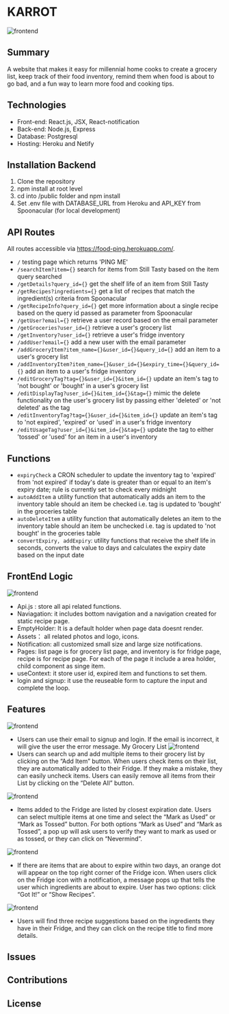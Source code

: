 # KARROT

![frontend](./readme_img/Karrot.png)


## Summary

A website that makes it easy for millennial home cooks to create a grocery list, keep track of their food inventory, remind them when food is about to go bad, and a fun way to learn more food and cooking tips.

## Technologies

- Front-end: React.js, JSX, React-notification
- Back-end: Node.js, Express
- Database: Postgresql
- Hosting: Heroku and Netify

## Installation Backend

1. Clone the repository
2. npm install at root level
3. cd into /public folder and npm install
4. Set .env file with DATABASE_URL from Heroku and API_KEY from Spoonacular (for local development)

## API Routes

All routes accessible via https://food-ping.herokuapp.com/.

- `/` testing page which returns 'PING ME'
- `/searchItem?item={}` search for items from Still Tasty based on the item query searched
- `/getDetails?query_id={}` get the shelf life of an item from Still Tasty
- `/getRecipes?ingredients={}` get a list of recipes that match the ingredient(s) criteria from Spoonacular
- `/getRecipeInfo?query_id={}` get more information about a single recipe based on the query id passed as parameter from Spoonacular
- `/getUser?email={}` retrieve a user record based on the email parameter
- `/getGroceries?user_id={}` retrieve a user's grocery list
- `/getInventory?user_id={}` retrieve a user's fridge inventory
- `/addUser?email={}` add a new user with the email parameter
- `/addGroceryItem?item_name={}&user_id={}&query_id={}` add an item to a user's grocery list
- `/addInventoryItem?item_name={}&user_id={}&expiry_time={}&query_id={}` add an item to a user's fridge inventory
- `/editGroceryTag?tag={}&user_id={}&item_id={}` update an item's tag to 'not bought' or 'bought' in a user's grocery list
- `/editDisplayTag?user_id={}&item_id={}&tag={}` mimic the delete functionality on the user's grocery list by passing either 'deleted' or 'not deleted' as the tag
- `/editInventoryTag?tag={}&user_id={}&item_id={}` update an item's tag to 'not expired', 'expired' or 'used' in a user's fridge inventory
- `/editUsageTag?user_id={}&item_id={}&tag={}` update the tag to either 'tossed' or 'used' for an item in a user's inventory

## Functions

- `expiryCheck` a CRON scheduler to update the inventory tag to 'expired' from 'not expired' if today's date is greater than or equal to an item's expiry date; rule is currently set to check every midnight
- `autoAddItem` a utility function that automatically adds an item to the inventory table should an item be checked i.e. tag is updated to 'bought' in the groceries table
- `autoDeleteItem` a utility function that automatically deletes an item to the inventory table should an item be unchecked i.e. tag is updated to 'not bought' in the groceries table
- `convertExpiry, addExpiry`: utility functions that receive the shelf life in seconds, converts the value to days and calculates the expiry date based on the input date

## FrontEnd Logic
![frontend](./readme_img/1.png)
- Api.js : store all api related functions.
- Naviagation: it includes bottom navigation and a navigation created for static recipe page.
- EmptyHolder: It is a default holder when page data doesnt render.
- Assets： all related photos and logo, icons.
- Notification:  all customized small size and large size notifications.
- Pages: list page is for grocery list page, and inventory is for fridge page, recipe is for recipe page. For each of the page it include a area holder, child component as singe item. 
- useContext: it store user id, expired item and functions to set them.
- login and signup: it use the reuseable form to capture the input and complete the loop.

## Features
![frontend](./readme_img/login.png)
- Users can use their email to signup and login.
If the email is incorrect, it will give the user the error message.
My Grocery List
![frontend](./readme_img/grocery.png)
- Users can search up and add multiple items to their grocery list by clicking on the “Add Item” button.
When users check items on their list, they are automatically added to their Fridge.
If they make a mistake, they can easily uncheck items.
Users can easily remove all items from their List by clicking on the “Delete All” button.

![frontend](./readme_img/fridge.png)
- Items added to the Fridge are listed by closest expiration date.
Users can select multiple items at one time and select the “Mark as Used” or “Mark as Tossed” button.
For both options “Mark as Used” and “Mark as Tossed”, a pop up will ask users to verify they want to mark as used or as tossed, or they can click on “Nevermind”.

![frontend](./readme_img/2.png)
- If there are items that are about to expire within two days, an orange dot will appear on the top right corner of the Fridge icon.
When users click on the Fridge icon with a notification, a message pops up that tells the user which ingredients are about to expire. User has two options: click “Got It!” or “Show Recipes”.


![frontend](./readme_img/recipe.png)
- Users will find three recipe suggestions based on the ingredients they have in their Fridge, and they can click on the recipe title to find more details.



## Issues

## Contributions

## License
